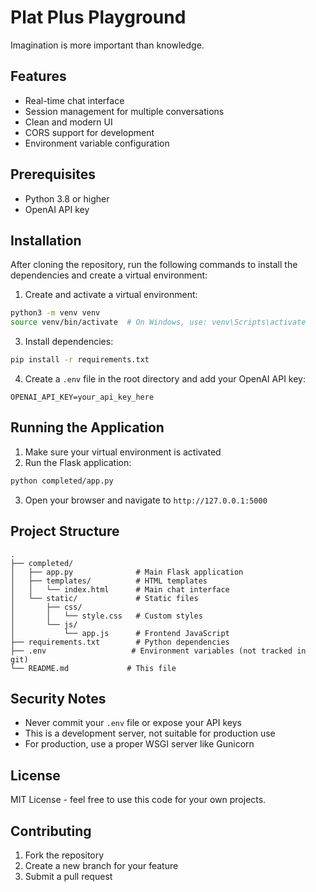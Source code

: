 # Plat Plus Playground

Imagination is more important than knowledge.

## Features

- Real-time chat interface
- Session management for multiple conversations
- Clean and modern UI
- CORS support for development
- Environment variable configuration

## Prerequisites

- Python 3.8 or higher
- OpenAI API key

## Installation

After cloning the repository, run the following commands to install the dependencies and create a virtual environment:

1. Create and activate a virtual environment:
```bash
python3 -m venv venv
source venv/bin/activate  # On Windows, use: venv\Scripts\activate
```

3. Install dependencies:
```bash
pip install -r requirements.txt
```

4. Create a `.env` file in the root directory and add your OpenAI API key:
```
OPENAI_API_KEY=your_api_key_here
```

## Running the Application

1. Make sure your virtual environment is activated
2. Run the Flask application:
```bash
python completed/app.py
```
3. Open your browser and navigate to `http://127.0.0.1:5000`

## Project Structure

```
.
├── completed/
│   ├── app.py              # Main Flask application
│   ├── templates/          # HTML templates
│   │   └── index.html      # Main chat interface
│   └── static/             # Static files
│       ├── css/
│       │   └── style.css   # Custom styles
│       └── js/
│           └── app.js      # Frontend JavaScript
├── requirements.txt        # Python dependencies
├── .env                   # Environment variables (not tracked in git)
└── README.md             # This file
```

## Security Notes

- Never commit your `.env` file or expose your API keys
- This is a development server, not suitable for production use
- For production, use a proper WSGI server like Gunicorn

## License

MIT License - feel free to use this code for your own projects.

## Contributing

1. Fork the repository
2. Create a new branch for your feature
3. Submit a pull request
